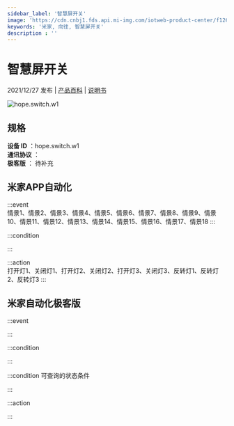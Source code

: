 ```yaml
---
sidebar_label: '智慧屏开关'
image: 'https://cdn.cnbj1.fds.api.mi-img.com/iotweb-product-center/f1267c15031265f299982fb7cac4c3dd_1637906798183.png?GalaxyAccessKeyId=AKVGLQWBOVIRQ3XLEW&Expires=9223372036854775807&Signature=5cQ8uT9GoEH4rDdROdFEE5bKStA='
keywords: '米家, 向往, 智慧屏开关'
description : ''
---
```

# 智慧屏开关

2021/12/27 发布 | [产品百科](https://home.mi.com/webapp/content/baike/product/index.html?model=hope.switch.w1/) | [说明书](https://home.mi.com/views/introduction.html?model=hope.switch.w1&region=cn)

![hope.switch.w1](https://cdn.cnbj1.fds.api.mi-img.com/iotweb-product-center/f1267c15031265f299982fb7cac4c3dd_1637906798183.png?GalaxyAccessKeyId=AKVGLQWBOVIRQ3XLEW&Expires=9223372036854775807&Signature=5cQ8uT9GoEH4rDdROdFEE5bKStA=)

## 规格  
> 
**设备 ID** ：hope.switch.w1  
**通讯协议** ：  
**极客版**  ： 待补充 


## 米家APP自动化  

:::event  
情景1、情景2、情景3、情景4、情景5、情景6、情景7、情景8、情景9、情景10、情景11、情景12、情景13、情景14、情景15、情景16、情景17、情景18
:::

:::condition  

:::

:::action   
打开灯1、关闭灯1、打开灯2、关闭灯2、打开灯3、关闭灯3、反转灯1、反转灯2、反转灯3
:::

## 米家自动化极客版  

:::event  

:::

:::condition  

:::

:::condition 可查询的状态条件  

:::

:::action  

:::

        
